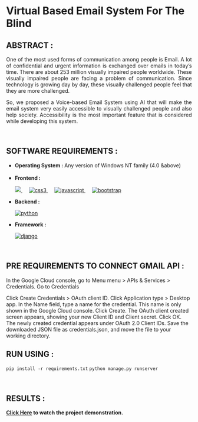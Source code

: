 # Virtual Based Email System For The Blind 
## ABSTRACT : 
<p align="justify">One of the most used forms of communication among people is Email. A lot of confidential and urgent information is exchanged over emails in today’s time. There are about 253 million visually impaired people worldwide. These visually impaired people are facing a problem of communication. Since technology is growing day by day, these visually challenged people feel that they are more challenged.</p>

<p align="justify">
So, we proposed a Voice-based Email System using AI that will make the email system very easily accessible to visually challenged people and also help society. Accessibility is the most important feature that is considered while developing this system. </p><br/>

<!--[![License](https://img.shields.io/badge/License-Apache%202.0-blue.svg)](https://opensource.org/licenses/Apache-2.0)-->

## SOFTWARE REQUIREMENTS : 
<ul type="square">
  <li> <b> Operating System : </b> Any version of Windows NT family (4.0 &above) </li>
   &emsp;
  <li> <b> Frontend : </b>
       <p align="left"> 
          <a href="https://www.w3.org/html/" target="_blank" > 
            <img src="https://img.shields.io/badge/html5-%23E34F26.svg?style=for-the-badge&logo=html5&logoColor=white"/> 
          </a>    
         &emsp;
          <a href="https://www.w3schools.com/css/" target="_blank">
            <img src="https://img.shields.io/badge/css3-%231572B6.svg?style=for-the-badge&logo=css3&logoColor=white" alt="css3" /> 
          </a> 
         &emsp;
         <a href="https://developer.mozilla.org/en-US/docs/Web/JavaScript" target="_blank"> 
           <img src="https://img.shields.io/badge/javascript-%23323330.svg?style=for-the-badge&logo=javascript&logoColor=%23F7DF1E" alt="javascript" />
         </a>
         &emsp;
          <a href="https://getbootstrap.com" target="_blank"> 
            <img src="https://img.shields.io/badge/bootstrap-%23563D7C.svg?style=for-the-badge&logo=bootstrap&logoColor=white" alt="bootstrap" /> 
          </a>
        </p> 
  </li>
 <li> <b> Backend : </b>
     <p align = "left">
        <a href="https://www.python.org" target="_blank">
          <img src="https://img.shields.io/badge/python-3670A0?style=for-the-badge&logo=python&logoColor=ffdd54" alt="python" /> 
       </a>
     </p>
   </li>
    <li> <b> Framework : </b>
     <p align="left"> 
      <a href="https://www.djangoproject.com/" target="_blank"> 
        <img src="https://img.shields.io/badge/django-%23092E20.svg?style=for-the-badge&logo=django&logoColor=white" alt="django" /> 
      </a> 
    </p>
   </li>

 </ul><br/>
 
## PRE REQUIREMENTS TO CONNECT GMAIL API :
In the Google Cloud console, go to Menu menu > APIs & Services > Credentials.
Go to Credentials

Click Create Credentials > OAuth client ID.
Click Application type > Desktop app.
In the Name field, type a name for the credential. This name is only shown in the Google Cloud console.
Click Create. The OAuth client created screen appears, showing your new Client ID and Client secret.
Click OK. The newly created credential appears under OAuth 2.0 Client IDs.
Save the downloaded JSON file as credentials.json, and move the file to your working directory.
## RUN USING :
`pip install -r requirements.txt`
`python manage.py runserver`


<br>

## RESULTS :
<b><a href="https://youtu.be/kbJEDQWIclQ">Click Here</a> to watch the project demonstration.<b>






